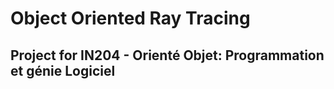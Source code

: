 # Object Oriented Ray Tracing 
## Project for IN204 - Orienté Objet: Programmation et génie Logiciel
